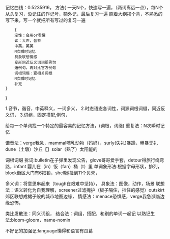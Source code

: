 
记忆曲线：0.5235916，
方法{
    一天N个，快速写一遍，（两词离远一点），每N个从头复习，没记住的作记号，额外记，最后复习一遍
    照着大纲挨个背，不熟悉的写下来，写一个就把所有写过的复习一遍

        {
        定性：会用or看懂
        读：大声，音节
        中英，英英
        N次瞬时记忆
        具象联想情感 
        变形同近反义词词组例句
        造例句，再对比官方例句
        词根词缀：查相关词根
        N次瞬时记忆
        补充
    }
}

1.音节，谐音，中英释义，一词多义，
2.时态语态各词性，词源词根词缀，同近反义词，
3.词组，固定搭配,例句，

给每一个单词找一个特定的最容易的记忆方法，(词根，词缀)
重复法：N次瞬时记忆

谐音法：verge我急，mammal哺乳动物（妈妈），surly(失礼)暴躁，粗暴无礼dune（土墩）沙丘【】solar（熟了）太阳能的

词根词缀
拆词:bulletin在子弹里发现公告，glove哥哥爱手套，detour得旅行绕弯路，infant 婴儿在（in）饭（fan）桶（t）里
单词象形法:根据字母形状，排列，block街区大门有6把锁，shell她捡到11个贝壳，

多义词：将意思串起来（tough在艰难中坚持），
具象法：图像，动作，场景
联想法：语义转化为自我理解，screener过滤掩护（板子隔住，挡住的感觉）outskirt郊区联想成裙子般的城市地图边缘，
情感法：menace恐惧感，verge我急濒临边缘恐怖，

类比发散法：同义词组，
结合法：词组，搭配，和别的单词一起记
以熟记生法:bloom-gloom，name-nomin

不好记的加强记:language懒得和语言有瓜葛

